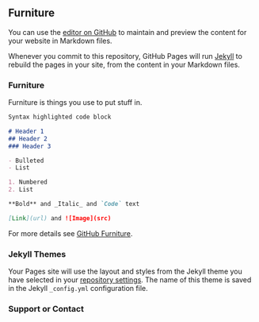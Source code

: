 ## Furniture 


You can use the [editor on GitHub](https://github.com/Jguifarro1714/Furniture-/edit/master/index.md) to maintain and preview the content for your website in Markdown files.

Whenever you commit to this repository, GitHub Pages will run [Jekyll](https://jekyllrb.com/) to rebuild the pages in your site, from the content in your Markdown files.

### Furniture 
Furniture is things you use to put stuff in.

```markdown
Syntax highlighted code block

# Header 1
## Header 2
### Header 3

- Bulleted
- List

1. Numbered
2. List

**Bold** and _Italic_ and `Code` text

[Link](url) and ![Image](src)
```

For more details see [GitHub Furniture](https://guides.github.com/features/furniture/).

### Jekyll Themes

Your Pages site will use the layout and styles from the Jekyll theme you have selected in your [repository settings](https://github.com/Jguifarro1714/Furniture-/settings). The name of this theme is saved in the Jekyll `_config.yml` configuration file.

### Support or Contact
